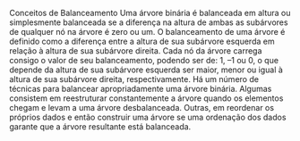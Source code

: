 Conceitos de Balanceamento
Uma árvore binária é balanceada em altura ou
simplesmente balanceada se a diferença na
altura de ambas as subárvores de qualquer nó
na árvore é zero ou um.
O balanceamento de uma árvore é definido como a diferença entre a
altura de sua subárvore esquerda em relação à altura de sua
subárvore direita.
Cada nó da árvore carrega consigo o valor de seu balanceamento,
podendo ser de: 1, –1 ou 0, o que depende da altura de sua
subárvore esquerda ser maior, menor ou igual à altura de sua
subárvore direita, respectivamente.
Há um número de técnicas para balancear apropriadamente uma
árvore binária. Algumas consistem em reestruturar constantemente a
árvore quando os elementos chegam e levam a uma árvore
desbalanceada.
Outras, em reordenar os próprios dados e então construir uma árvore
se uma ordenação dos dados garante que a árvore resultante está
balanceada.
